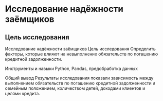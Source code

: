 # Исследование надёжности заёмщиков
## Цель исследования

Исследование надёжности заёмщиков
Цель исследования
Определить факторы, которые влияют на невыполнение обязательств по погашению кредитной задолженности.

Инструменты и навыки
Python, Pandas, предобработка данных

Общий вывод
Результаты исследования показали зависимость между выполнением обязательств по погашению кредитной задолженности и семейным положением, количеством детей, доходами клиентов и целями кредита.
